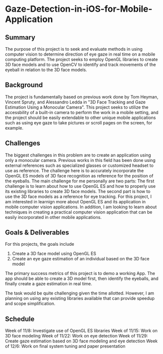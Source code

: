 # Gaze-Detection-in-iOS-for-Mobile-Application

## Summary

The purpose of this project is to seek and evaluate methods in using computer vision to determine direction of eye gaze in real time on a mobile computing platform.  The project seeks to employ OpenGL libraries to create 3D face models and to use OpenCV to identify and track movements of the eyeball in relation to the 3D face models.

## Background

The project is fundamentally based on previous work done by Tom Heyman, Vincent Spruty, and Alessandro Ledda in "3D Face Tracking and Gaze Estimation Using a Monocular Camera".  This project seeks to utilize the accessbility of a built-in camera to perform the work in a mobile setting, and the project should be easily extendable to other unique mobile applications such as using eye gaze to take pictures or scroll pages on the screen, for example.

## Challenges

The biggest challenges in this problem are to create an application using only a monocular camera.  Previous works in this field has been done using external references such as specialized glasses or customized headset to use as reference.  The challenge here is to accurately incorporate the OpenGL ES models of 3D face recognition as reference for the position of the eyeballs.  The main challenge for me personally are two parts:  The first challenge is to learn about how to use OpenGL ES and how to properly use its existing libraries to create 3D face models.  The second part is how to use the 3D face models as a reference for eye tracking.  For this project, I am interested in learnign more about OpenGL ES and its application in mobile computer vision applications.  In addition, I am looking to learn about techniques in creating a practical computer vision application that can be easily incorporated in other mobile applications.

## Goals & Deliverables

For this projects, the goals include
1. Create a 3D face model using OpenGL ES
2. Create an eye gaze estimation of an individual based on the 3D face model

The primary success metrics of this project is to demo a working App.  The app should be able to create a 3D model first, then identify the eyeballs, and finally create a gaze estimation in real time.

The task would be quite challenging given the time allotted.  However, I am planning on using any existing libraries available that can provide speedup and scope simplification.

## Schedule

Week of 11/8: Investigate use of OpenGL ES libraries
Week of 11/15: Work on 3D face modeling
Week of 11/22: Work on eye detection
Week of 11/29: Create gaze estimation based on 3D face modeling and eye detection
Week of 12/6: Work on final system tuning and paper presentation